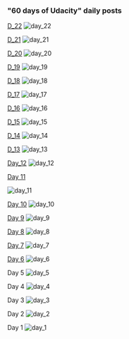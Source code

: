 ### "60 days of Udacity" daily posts

[D_22](https://bertelsmanncloud.slack.com/archives/CRDMQ3H32/p1578005675090900?thread_ts=1578005675.090900)
![day_22](assets/60_days_Udacity/D22.png)

[D_21](https://bertelsmanncloud.slack.com/archives/CRDMQ3H32/p1577919287447400?thread_ts=1577919287.447400)
![day_21](assets/60_days_Udacity/D21.png)

[D_20](https://bertelsmanncloud.slack.com/archives/CRDMQ3H32/p1577829437423100?thread_ts=1577829437.423100)
![day_20](assets/60_days_Udacity/D20.png)

[D_19](https://bertelsmanncloud.slack.com/archives/CRDMQ3H32/p1577733599183900?thread_ts=1577733599.183900)
![day_19](assets/60_days_Udacity/D19.png)

[D_18](https://bertelsmanncloud.slack.com/archives/CRDMQ3H32/p1577660105267300?thread_ts=1577660105.267300)
![day_18](assets/60_days_Udacity/D18.png)

[D_17](https://bertelsmanncloud.slack.com/archives/CRDMQ3H32/p1577573860252500?thread_ts=1577573860.252500)
![day_17](assets/60_days_Udacity/D17.png)


[D_16](https://bertelsmanncloud.slack.com/archives/CRDMQ3H32/p1577487469212700?thread_ts=1577487469.212700)
![day_16](assets/60_days_Udacity/D16.png)

[D_15](https://bertelsmanncloud.slack.com/archives/CRDMQ3H32/p1577401161229700?thread_ts=1577401161.229700)
![day_15](assets/60_days_Udacity/D15.png)

[D_14](https://bertelsmanncloud.slack.com/archives/CRDMQ3H32/p1577314720263200)
![day_14](assets/60_days_Udacity/D14.png)

[D_13](https://bertelsmanncloud.slack.com/archives/CRDMQ3H32/p1577226352239000?thread_ts=1577226352.239000)
![day_13](assets/60_days_Udacity/D13.png)

[Day_12](https://bertelsmanncloud.slack.com/archives/CRDMQ3H32/p1577055102312700)
![day_12](assets/60_days_Udacity/D12.png)

[Day 11](https://bertelsmanncloud.slack.com/archives/CRDMQ3H32/p1576968648373100?thread_ts=1576968648.373100)

![day_11](assets/60_days_Udacity/D11.png)

[Day 10](https://bertelsmanncloud.slack.com/archives/CRDMQ3H32/p1576880366416300?thread_ts=1576880366.416300)
![day_10](assets/60_days_Udacity/D10.png)

[Day 9](https://bertelsmanncloud.slack.com/archives/CRDMQ3H32/p1576775047274600?thread_ts=1576775047.274600)
![day_9](assets/60_days_Udacity/D9.png)

[Day 8](https://bertelsmanncloud.slack.com/archives/CRDMQ3H32/p1576682275082100?thread_ts=1576682275.082100)
![day_8](assets/60_days_Udacity/D8.png)

[Day 7](https://bertelsmanncloud.slack.com/archives/CRDMQ3H32/p1576534492401100)
![day_7](assets/60_days_Udacity/D7.png)

[Day 6](https://bertelsmanncloud.slack.com/archives/CRDMQ3H32/p1576449530461100?thread_ts=1576449530.461100)
![day_6](assets/60_days_Udacity/D6.png)

Day 5
![day_5](assets/60_days_Udacity/D5.png)

Day 4
![day_4](assets/60_days_Udacity/D4.png)

Day 3
![day_3](assets/60_days_Udacity/D3.png)

Day 2
![day_2](assets/60_days_Udacity/D2.png)

Day 1
![day_1](assets/60_days_Udacity/D1.png)
